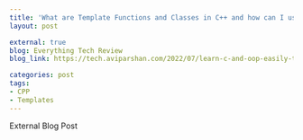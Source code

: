 ```yaml
---
title: 'What are Template Functions and Classes in C++ and how can I use them?'
layout: post

external: true
blog: Everything Tech Review
blog_link: https://tech.aviparshan.com/2022/07/learn-c-and-oop-easily-template.html

categories: post
tags:
- CPP
- Templates
---
```


External Blog Post 